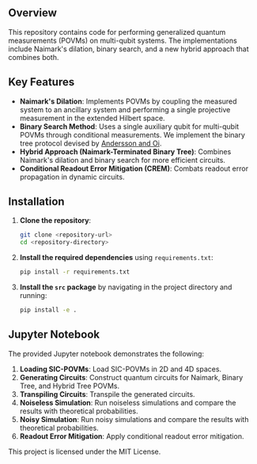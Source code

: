 ## Overview
This repository contains code for performing generalized quantum measurements (POVMs) on multi-qubit systems. The implementations include Naimark's dilation, binary search, and a new hybrid approach that combines both. 

## Key Features
- **Naimark's Dilation**: Implements POVMs by coupling the measured system to an ancillary system and performing a single projective measurement in the extended Hilbert space.
- **Binary Search Method**: Uses a single auxiliary qubit for multi-qubit POVMs through conditional measurements. We implement the binary tree protocol devised by [Andersson and Oi](https://arxiv.org/abs/0712.2665).
- **Hybrid Approach (Naimark-Terminated Binary Tree)**: Combines Naimark's dilation and binary search for more efficient circuits.
- **Conditional Readout Error Mitigation (CREM)**: Combats readout error propagation in dynamic circuits.

## Installation

1. **Clone the repository**:
    ```sh
    git clone <repository-url>
    cd <repository-directory>
    ```

2. **Install the required dependencies** using `requirements.txt`:
    ```sh
    pip install -r requirements.txt
    ```

3. **Install the `src` package** by navigating in the project directory and running:
    ```sh
    pip install -e .
    ```

## Jupyter Notebook

The provided Jupyter notebook demonstrates the following:

1. **Loading SIC-POVMs**: Load SIC-POVMs in 2D and 4D spaces.
2. **Generating Circuits**: Construct quantum circuits for Naimark, Binary Tree, and Hybrid Tree POVMs.
3. **Transpiling Circuits**: Transpile the generated circuits.
4. **Noiseless Simulation**: Run noiseless simulations and compare the results with theoretical probabilities.
5. **Noisy Simulation**: Run noisy simulations and compare the results with theoretical probabilities.
6. **Readout Error Mitigation**: Apply conditional readout error mitigation.

This project is licensed under the MIT License. 
